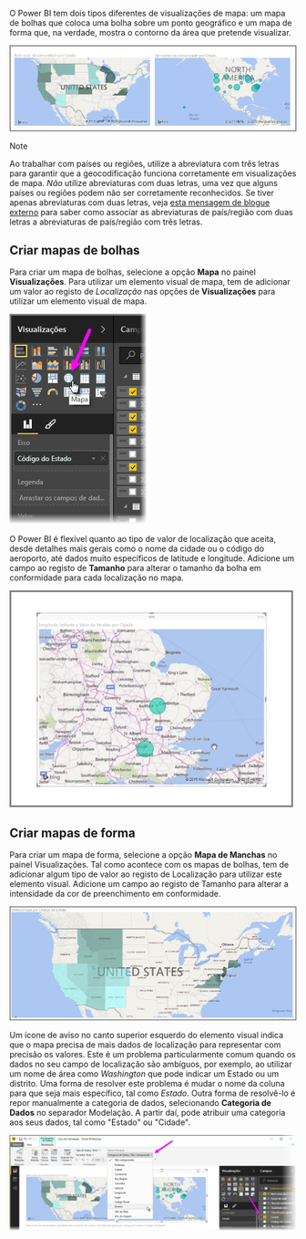 O Power BI tem dois tipos diferentes de visualizações de mapa: um mapa de bolhas que coloca uma bolha sobre um ponto geográfico e um mapa de forma que, na verdade, mostra o contorno da área que pretende visualizar.

![](media/3-5-create-map-visualizations/3-5_1.png)

> [!NOTE]
> Ao trabalhar com países ou regiões, utilize a abreviatura com três letras para garantir que a geocodificação funciona corretamente em visualizações de mapa. *Não* utilize abreviaturas com duas letras, uma vez que alguns países ou regiões podem não ser corretamente reconhecidos.
> Se tiver apenas abreviaturas com duas letras, veja [esta mensagem de blogue externo](https://blog.ailon.org/how-to-display-2-letter-country-data-on-a-power-bi-map-85fc738497d6#.yudauacxp) para saber como associar as abreviaturas de país/região com duas letras a abreviaturas de país/região com três letras.
> 
> 

## <a name="create-bubble-maps"></a>Criar mapas de bolhas
Para criar um mapa de bolhas, selecione a opção **Mapa** no painel **Visualizações**. Para utilizar um elemento visual de mapa, tem de adicionar um valor ao registo de *Localização* nas opções de **Visualizações** para utilizar um elemento visual de mapa.

![](media/3-5-create-map-visualizations/3-5_2.png)

O Power BI é flexível quanto ao tipo de valor de localização que aceita, desde detalhes mais gerais como o nome da cidade ou o código do aeroporto, até dados muito específicos de latitude e longitude. Adicione um campo ao registo de **Tamanho** para alterar o tamanho da bolha em conformidade para cada localização no mapa.

![](media/3-5-create-map-visualizations/3-5_3.png)

## <a name="create-shape-maps"></a>Criar mapas de forma
Para criar um mapa de forma, selecione a opção **Mapa de Manchas** no painel Visualizações. Tal como acontece com os mapas de bolhas, tem de adicionar algum tipo de valor ao registo de Localização para utilizar este elemento visual. Adicione um campo ao registo de Tamanho para alterar a intensidade da cor de preenchimento em conformidade.

![](media/3-5-create-map-visualizations/3-5_4.png)

Um ícone de aviso no canto superior esquerdo do elemento visual indica que o mapa precisa de mais dados de localização para representar com precisão os valores. Este é um problema particularmente comum quando os dados no seu campo de localização são ambíguos, por exemplo, ao utilizar um nome de área como *Washington* que pode indicar um Estado ou um distrito. Uma forma de resolver este problema é mudar o nome da coluna para que seja mais específico, tal como *Estado*. Outra forma de resolvê-lo é repor manualmente a categoria de dados, selecionando **Categoria de Dados** no separador Modelação. A partir daí, pode atribuir uma categoria aos seus dados, tal como "Estado" ou "Cidade".

![](media/3-5-create-map-visualizations/3-5_5.png)


